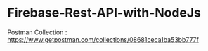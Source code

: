 # Firebase-Rest-API-with-NodeJs

Postman Collection : https://www.getpostman.com/collections/08681ceca1ba53bb777f
